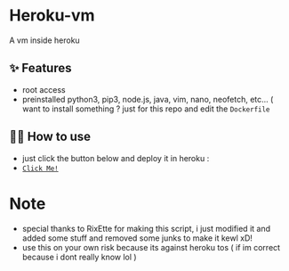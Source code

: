 # Heroku-vm

A vm inside heroku

## ✨ Features

- root access
- preinstalled python3, pip3, node.js, java, vim, nano, neofetch, etc... ( want to install something ? just for this repo and edit the `Dockerfile`

## 💁‍♀️ How to use

- just click the button below and deploy it in heroku : 
- [`Click Me!`](https://dashboard.heroku.com/new?template=https%3A%2F%2Fgithub.com%2FItzCuteAkemi%2FHeroku-VPS)

# Note

- special thanks to RixEtte for making this script, i just modified it and added some stuff and removed some junks to make it kewl xD!
- use this on your own risk because its against heroku tos ( if im correct because i dont really know lol )

